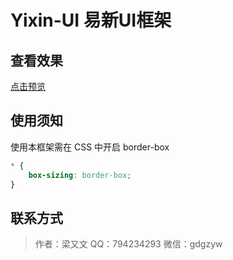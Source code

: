# Yixin-UI 易新UI框架

## 查看效果

[点击预览]()

## 使用须知

使用本框架需在 CSS 中开启 border-box

```css
* {
    box-sizing: border-box;
}
```

## 联系方式

> 作者：梁又文
> QQ：794234293
> 微信：gdgzyw
